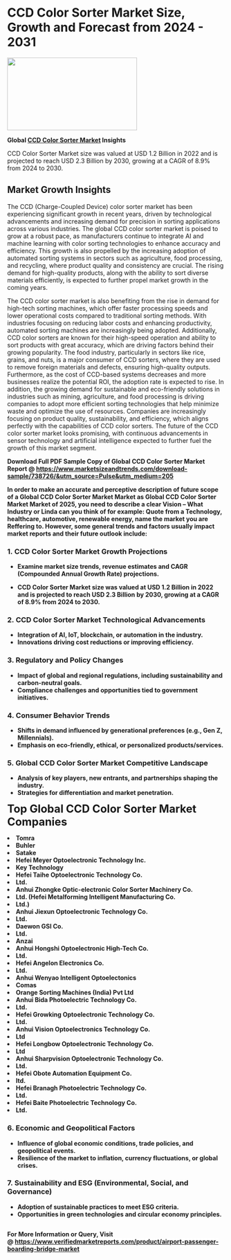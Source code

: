 <H1>CCD Color Sorter Market Size, Growth and Forecast from 2024 - 2031</H1><img class="aligncenter size-medium wp-image-584254" src="https://thirdeyenews.in/wp-content/uploads/2024/09/Global-Market-Research-300x168.jpeg" alt="" width="300" height="168" /><p><strong>Global&nbsp;<a href="https://www.marketsizeandtrends.com/download-sample/738726/&amp;utm_source=Pulse&amp;utm_medium=205">CCD Color Sorter Market</a> Insights</strong></p><p>CCD Color Sorter Market size was valued at USD 1.2 Billion in 2022 and is projected to reach USD 2.3 Billion by 2030, growing at a CAGR of 8.9% from 2024 to 2030.</p><p><h2>Market Growth Insights</h2> <p>The CCD (Charge-Coupled Device) color sorter market has been experiencing significant growth in recent years, driven by technological advancements and increasing demand for precision in sorting applications across various industries. The global CCD color sorter market is poised to grow at a robust pace, as manufacturers continue to integrate AI and machine learning with color sorting technologies to enhance accuracy and efficiency. This growth is also propelled by the increasing adoption of automated sorting systems in sectors such as agriculture, food processing, and recycling, where product quality and consistency are crucial. The rising demand for high-quality products, along with the ability to sort diverse materials efficiently, is expected to further propel market growth in the coming years.</p> <p><strong></strong></p> <p>The CCD color sorter market is also benefiting from the rise in demand for high-tech sorting machines, which offer faster processing speeds and lower operational costs compared to traditional sorting methods. With industries focusing on reducing labor costs and enhancing productivity, automated sorting machines are increasingly being adopted. Additionally, CCD color sorters are known for their high-speed operation and ability to sort products with great accuracy, which are driving factors behind their growing popularity. The food industry, particularly in sectors like rice, grains, and nuts, is a major consumer of CCD sorters, where they are used to remove foreign materials and defects, ensuring high-quality outputs. Furthermore, as the cost of CCD-based systems decreases and more businesses realize the potential ROI, the adoption rate is expected to rise. In addition, the growing demand for sustainable and eco-friendly solutions in industries such as mining, agriculture, and food processing is driving companies to adopt more efficient sorting technologies that help minimize waste and optimize the use of resources. Companies are increasingly focusing on product quality, sustainability, and efficiency, which aligns perfectly with the capabilities of CCD color sorters. The future of the CCD color sorter market looks promising, with continuous advancements in sensor technology and artificial intelligence expected to further fuel the growth of this market segment. <p><strong></p><p><span class=""><strong>Download Full PDF Sample Copy of Global CCD Color Sorter Market Report</strong> @ <a href="https://www.marketsizeandtrends.com/download-sample/738726/&amp;utm_source=Pulse&amp;utm_medium=205" target="_blank">https://www.marketsizeandtrends.com/download-sample/738726/&amp;utm_source=Pulse&amp;utm_medium=205</a></span></p><p>In order to make an accurate and perceptive description of future scope of a Global&nbsp;CCD Color Sorter Market Market as Global&nbsp;CCD Color Sorter Market Market of 2025, you need to describe a clear Vision &ndash; What Industry or Linda can you think of for example: Quote from a Technology, healthcare, automotive, renewable energy, name the market you are Reffering to. However, some general trends and factors usually impact market reports and their future outlook include:</p><h3>1.&nbsp;<strong>CCD Color Sorter Market Growth Projections</strong></h3><ul><li>Examine market size trends, revenue estimates and CAGR (Compounded Annual Growth Rate) projections.</li><li><p>CCD Color Sorter Market size was valued at USD 1.2 Billion in 2022 and is projected to reach USD 2.3 Billion by 2030, growing at a CAGR of 8.9% from 2024 to 2030.</p></li></ul><h3>2.&nbsp;<strong>CCD Color Sorter Market Technological Advancements</strong></h3><ul><li>Integration of AI, IoT, blockchain, or automation in the industry.</li><li>Innovations driving cost reductions or improving efficiency.</li></ul><h3>3.&nbsp;<strong>Regulatory and Policy Changes</strong></h3><ul><li>Impact of global and regional regulations, including sustainability and carbon-neutral goals.</li><li>Compliance challenges and opportunities tied to government initiatives.</li></ul><h3>4.&nbsp;<strong>Consumer Behavior Trends</strong></h3><ul><li>Shifts in demand influenced by generational preferences (e.g., Gen Z, Millennials).</li><li>Emphasis on eco-friendly, ethical, or personalized products/services.</li></ul><h3>5.&nbsp;<strong>Global CCD Color Sorter Market Competitive Landscape</strong></h3><ul><li>Analysis of key players, new entrants, and partnerships shaping the industry.</li><li>Strategies for differentiation and market penetration.</li></ul><p data-pm-slice="1 1 []"><span style="color: inherit; font-family: inherit; font-size: 25px;">Top Global CCD Color Sorter Market Companies</span></p><div class="" data-test-id=""><p><li>Tomra</li><li> Buhler</li><li> Satake</li><li> Hefei Meyer Optoelectronic Technology Inc.</li><li> Key Technology</li><li> Hefei Taihe Optoelectronic Technology Co.</li><li> Ltd.</li><li> Anhui Zhongke Optic-electronic Color Sorter Machinery Co.</li><li> Ltd. (Hefei Metalforming Intelligent Manufacturing Co.</li><li> Ltd.)</li><li> Anhui Jiexun Optoelectronic Technology Co.</li><li> Ltd.</li><li> Daewon GSI Co.</li><li> Ltd.</li><li> Anzai</li><li> Anhui Hongshi Optoelectronic High-Tech Co.</li><li> Ltd.</li><li> Hefei Angelon Electronics Co.</li><li>Ltd.</li><li> Anhui Wenyao Intelligent Optoelectonics</li><li> Comas</li><li> Orange Sorting Machines (India) Pvt Ltd</li><li> Anhui Bida Photoelectric Technology Co.</li><li> Ltd.</li><li> Hefei Growking Optoelectronic Technology Co.</li><li> Ltd.</li><li> Anhui Vision Optoelectronics Technology Co.</li><li> Ltd</li><li> Hefei Longbow Optoelectronic Technology Co.</li><li>Ltd</li><li> Anhui Sharpvision Optoelectronic Technology Co.</li><li> Ltd.</li><li> Hefei Obote Automation Equipment Co.</li><li> ltd.</li><li> Hefei Branagh Photoelectric Technology Co.</li><li>Ltd.</li><li> Hefei Baite Photoelectric Technology Co.</li><li> Ltd.</li></p></div><h3>6.&nbsp;<strong>Economic and Geopolitical Factors</strong></h3><ul><li>Influence of global economic conditions, trade policies, and geopolitical events.</li><li>Resilience of the market to inflation, currency fluctuations, or global crises.</li></ul><h3>7.&nbsp;<strong>Sustainability and ESG (Environmental, Social, and Governance)</strong></h3><ul><li>Adoption of sustainable practices to meet ESG criteria.</li><li>Opportunities in green technologies and circular economy principles.</li></ul><h2><strong style="font-size: 14px;">For More Information or Query, Visit @&nbsp;</strong><a style="background-color: #ffffff; font-size: 14px;" href="https://www.marketsizeandtrends.com/report/ccd-color-sorter-market/" target="_blank">https://www.verifiedmarketreports.com/product/airport-passenger-boarding-bridge-market</a></h2>
